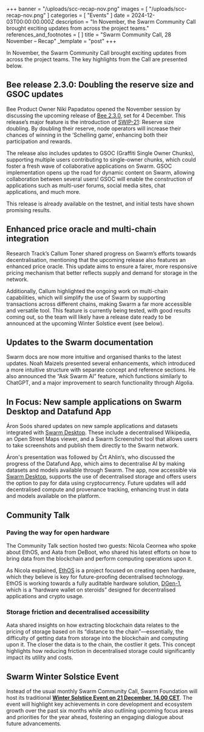 +++
banner = "/uploads/scc-recap-nov.png"
images = [ "/uploads/scc-recap-nov.png" ]
categories = [ "Events" ]
date = 2024-12-03T00:00:00.000Z
description = "In November, the Swarm Community Call brought exciting updates from across the project teams."
references_and_footnotes = [ ]
title = "Swarm Community Call, 28 November – Recap"
_template = "post"
+++


In November, the Swarm Community Call brought exciting updates from across the project teams. The key highlights from the Call are presented below.


## Bee release 2.3.0: Doubling the reserve size and GSOC updates

Bee Product Owner Niki Papadatou opened the November session by discussing the upcoming release of [Bee 2.3.0](https://blog.ethswarm.org/foundation/2024/bee-2-3-pre-release/), set for 4 December. This release’s major feature is the introduction of [SWIP-21](https://github.com/ethersphere/SWIPs/pull/56/files): Reserve size doubling. By doubling their reserve, node operators will increase their chances of winning in the ‘Schelling game’, enhancing both their participation and rewards.

The release also includes updates to GSOC (Graffiti Single Owner Chunks), supporting multiple users contributing to single-owner chunks, which could foster a fresh wave of collaborative applications on Swarm. GSOC implementation opens up the road for dynamic content on Swarm, allowing collaboration between several users! GSOC will enable the construction of applications such as multi-user forums, social media sites, chat applications, and much more. 

This release is already available on the testnet, and initial tests have shown promising results.


## Enhanced price oracle and multi-chain integration
Research Track’s Callum Toner shared progress on Swarm’s efforts towards decentralisation, mentioning that the upcoming release also features an enhanced price oracle. This update aims to ensure a fairer, more responsive pricing mechanism that better reflects supply and demand for storage in the network.

Additionally, Callum highlighted the ongoing work on multi-chain capabilities, which will simplify the use of Swarm by supporting transactions across different chains, making Swarm a far more accessible and versatile tool. This feature is currently being tested, with good results coming out, so the team will likely have a release date ready to be announced at the upcoming Winter Solstice event (see below).  


## Updates to the Swarm documentation
Swarm docs are now more intuitive and organised thanks to the latest updates. Noah Maizels presented several enhancements, which introduced a more intuitive structure with separate concept and reference sections. He also announced the “Ask Swarm AI” feature, which functions similarly to ChatGPT, and a major improvement to search functionality through Algolia. 


## In Focus: New sample applications on Swarm Desktop and Datafund App 
Áron Soós shared updates on new sample applications and datasets integrated with [Swarm Desktop](https://desktop.ethswarm.org/). These include a decentralised Wikipedia, an Open Street Maps viewer, and a Swarm Screenshot tool that allows users to take screenshots and publish them directly to the Swarm network. 

Áron's presentation was followed by Črt Ahlin‘s, who discussed the progress of the Datafund App, which aims to decentralise AI by making datasets and models available through Swarm. The app, now accessible via [Swarm Desktop](https://desktop.ethswarm.org/), supports the use of decentralised storage and offers users the option to pay for data using cryptocurrency. Future updates will add decentralised compute and provenance tracking, enhancing trust in data and models available on the platform.


## Community Talk

### Paving the way for open hardware
The Community Talk section hosted two guests: Nicola Ceornea who spoke about EthOS, and Aata from DeBoot, who shared his latest efforts on how to bring data from the blockchain and perform computing operations upon it.

As Nicola explained, [EthOS](https://x.com/EthereumPhone) is a project focused on creating open hardware, which they believe is key for future-proofing decentralised technology. EthOS is working towards a fully auditable hardware solution, [DGen-1](https://www.freedomfactory.io/), which is a “hardware wallet on steroids” designed for decentralised applications and crypto usage.


### Storage friction and decentralised accessibility
Aata shared insights on how extracting blockchain data relates to the pricing of storage based on its “distance to the chain”—essentially, the difficulty of getting data from storage into the blockchain and computing upon it. The closer the data is to the chain, the costlier it gets. This concept highlights how reducing friction in decentralised storage could significantly impact its utility and costs.


## Swarm Winter Solstice Event
Instead of the usual monthly Swarm Community Call, Swarm Foundation will host its traditional **[Winter Solstice Event on 21 December, 14.00 CET](https://www.addevent.com/event/yR24028303)**. The event will highlight key achievements in core development and ecosystem growth over the past six months while also outlining upcoming focus areas and priorities for the year ahead, fostering an engaging dialogue about future advancements. 
